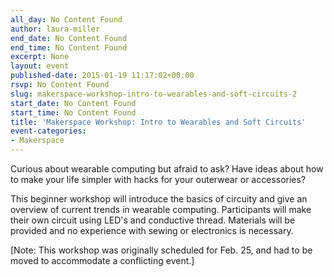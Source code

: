 ```yaml
---
all_day: No Content Found
author: laura-miller
end_date: No Content Found
end_time: No Content Found
excerpt: None
layout: event
published-date: 2015-01-19 11:17:02+00:00
rsvp: No Content Found
slug: makerspace-workshop-intro-to-wearables-and-soft-circuits-2
start_date: No Content Found
start_time: No Content Found
title: 'Makerspace Workshop: Intro to Wearables and Soft Circuits'
event-categories:
- Makerspace
---
```


Curious about wearable computing but afraid to ask? Have ideas about how to make your life simpler with hacks for your outerwear or accessories?

This beginner workshop will introduce the basics of circuity and give an overview of current trends in wearable computing. Participants will make their own circuit using LED's and conductive thread. Materials will be provided and no experience with sewing or electronics is necessary.

[Note: This workshop was originally scheduled for Feb. 25, and had to be moved to accommodate a conflicting event.]
